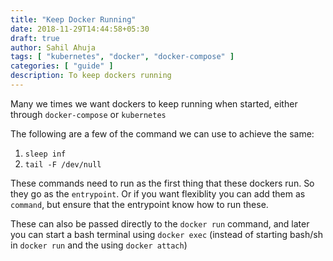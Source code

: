 ```yaml
---
title: "Keep Docker Running"
date: 2018-11-29T14:44:58+05:30
draft: true
author: Sahil Ahuja
tags: [ "kubernetes", "docker", "docker-compose" ]
categories: [ "guide" ]
description: To keep dockers running
---
```


Many we times we want dockers to keep running when started, either through `docker-compose` or `kubernetes`

<!--more-->

The following are a few of the command we can use to achieve the same:

1. `sleep inf`
2. `tail -F /dev/null`

These commands need to run as the first thing that these dockers run. So they go as the `entrypoint`. Or if you want flexiblity you can add them as `command`, but ensure that the entrypoint know how to run these. 

These can also be passed directly to the `docker run` command, and later you can start a bash terminal using `docker exec` (instead of starting bash/sh in `docker run` and the using `docker attach`)

